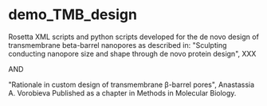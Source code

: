 # demo_TMB_design

Rosetta XML scripts and python scripts developed for the de novo design of transmembrane beta-barrel nanopores as described in:
"Sculpting conducting nanopore size and shape through de novo protein design", XXX

AND

"Rationale in custom design of transmembrane β-barrel pores", Anastassia A. Vorobieva
Published as a chapter in Methods in Molecular Biology.
